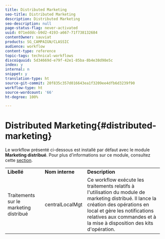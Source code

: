 ```yaml
---
title: Distributed Marketing
seo-title: Distributed Marketing
description: Distributed Marketing
seo-description: null
page-status-flag: never-activated
uuid: 071edddc-b9d2-4193-a667-71f738132684
contentOwner: sauviat
products: SG_CAMPAIGN/CLASSIC
audience: workflow
content-type: reference
topic-tags: technical-workflows
discoiquuid: 5d34669d-e79f-42e1-85ba-8b4e38d98e5c
index: y
internal: n
snippet: y
translation-type: ht
source-git-commit: 20f835c357d016643ea1f3209ee4dfb6d3239f90
workflow-type: ht
source-wordcount: '66'
ht-degree: 100%

---
```



# Distributed Marketing{#distributed-marketing}

Le workflow présenté ci-dessous est installé par défaut avec le module **Marketing distribué**. Pour plus d’informations sur ce module, consultez cette [section](../../campaign/using/about-distributed-marketing.md).

<table> 
 <tbody> 
  <tr> 
   <td> <strong>Libellé</strong><br /> </td> 
   <td> <strong>Nom interne</strong><br /> </td> 
   <td> <strong>Description</strong><br /> </td> 
  </tr> 
  <tr> 
   <td> <span class="uicontrol">Traitements sur le marketing distribué</span> <br /> </td> 
   <td> <span class="uicontrol">centralLocalMgt</span> <br /> </td> 
   <td> Ce workflow exécute les traitements relatifs à l'utilisation du module de marketing distribué. Il lance la création des opérations en local et gère les notifications relatives aux commandes et à la mise à disposition des kits d'opération.<br /> </td> 
  </tr> 
 </tbody> 
</table>

